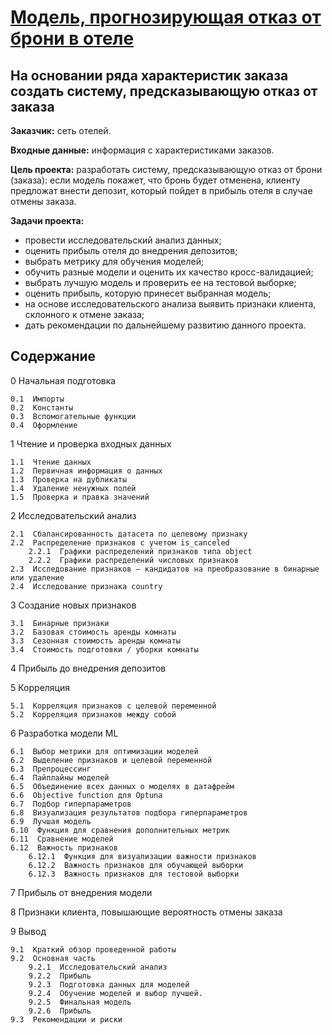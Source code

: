 # [Модель, прогнозирующая отказ от брони в отеле](https://github.com/Nanobelka/Yandex_Praktikum/blob/main/hotel_deposit/hotel_deposit.ipynb)
## На основании ряда характеристик заказа создать систему, предсказывающую отказ от заказа

**Заказчик:** сеть отелей.

**Входные данные:** информация с характеристиками заказов.

**Цель проекта:** разработать систему, предсказывающую отказ от брони (заказа): если модель покажет, что бронь будет отменена, клиенту предложат внести депозит, который пойдет в прибыль отеля в случае отмены заказа.

**Задачи проекта:** 

- провести исследовательский анализ данных;
- оценить прибыль отеля до внедрения депозитов;
- выбрать метрику для обучения моделей;
- обучить разные модели и оценить их качество кросс-валидацией;
- выбрать лучшую модель и проверить ее на тестовой выборке;
- оценить прибыль, которую принесет выбранная модель;
- на основе исследовательского анализа выявить признаки клиента, склонного к отмене заказа;
- дать рекомендации по дальнейшему развитию данного проекта.


## Содержание

0  Начальная подготовка

    0.1  Импорты
    0.2  Константы
    0.3  Вспомогательные функции
    0.4  Оформление

1  Чтение и проверка входных данных

    1.1  Чтение данных
    1.2  Первичная информация о данных
    1.3  Проверка на дубликаты
    1.4  Удаление ненужных полей
    1.5  Проверка и правка значений

2  Исследовательский анализ

    2.1  Сбалансированность датасета по целевому признаку
    2.2  Распределение признаков с учетом is_canceled
        2.2.1  Графики распределений признаков типа object
        2.2.2  Графики распределений числовых признаков
    2.3  Исследование признаков — кандидатов на преобразование в бинарные или удаление
    2.4  Исследование признака country

3  Создание новых признаков

    3.1  Бинарные признаки
    3.2  Базовая стоимость аренды комнаты
    3.3  Сезонная стоимость аренды комнаты
    3.4  Стоимость подготовки / уборки комнаты

4  Прибыль до внедрения депозитов

5  Корреляция

    5.1  Корреляция признаков с целевой переменной
    5.2  Корреляция признаков между собой

6  Разработка модели ML

    6.1  Выбор метрики для оптимизации моделей
    6.2  Выделение признаков и целевой переменной
    6.3  Препроцессинг
    6.4  Пайплайны моделей
    6.5  Объединение всех данных о моделях в датафрейм
    6.6  Objective function для Optuna
    6.7  Подбор гиперпараметров
    6.8  Визуализация результатов подбора гиперпараметров
    6.9  Лучшая модель
    6.10  Функция для сравнения дополнительных метрик
    6.11  Сравнение моделей
    6.12  Важность признаков
        6.12.1  Функция для визуализации важности признаков
        6.12.2  Важность признаков для обучающей выборки
        6.12.3  Важность признаков для тестовой выборки

7  Прибыль от внедрения модели

8  Признаки клиента, повышающие вероятность отмены заказа

9  Вывод

    9.1  Краткий обзор проведенной работы
    9.2  Основная часть
        9.2.1  Исследовательский анализ
        9.2.2  Прибыль
        9.2.3  Подготовка данных для моделей
        9.2.4  Обучение моделей и выбор лучшей.
        9.2.5  Финальная модель
        9.2.6  Прибыль
    9.3  Рекомендации и риски
